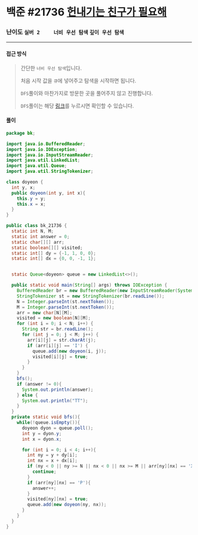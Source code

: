 # 백준 #21736 [헌내기는 친구가 필요해](https://www.acmicpc.net/problem/21736)

### 난이도 `실버 2    `  `너비 우선 탐색` `깊이 우선 탐색` 

---

#### 접근 방식

> 간단한 `너비 우선 탐색`입니다.
>
> 처음 시작 값을 `큐`에 넣어주고 탐색을 시작하면 됩니다.
>
> `DFS`풀이와 마찬가지로 방문한 곳을 풀어주지 않고 진행합니다.
>
> `DFS`풀이는 해당 [링크](https://github.com/Sungbae95/Everyday-Java-Algorithm/blob/main/DFS(%EA%B9%8A%EC%9D%B4%20%EC%9A%B0%EC%84%A0%20%ED%83%90%EC%83%89)/%EB%B0%B1%EC%A4%80%20%2321736%20%ED%97%8C%EB%82%B4%EA%B8%B0%EB%8A%94%20%EC%B9%9C%EA%B5%AC%EA%B0%80%20%ED%95%84%EC%9A%94%ED%95%B4.md)를 누르시면 확인할 수 있습니다.

#### 풀이

```java
package bk;

import java.io.BufferedReader;
import java.io.IOException;
import java.io.InputStreamReader;
import java.util.LinkedList;
import java.util.Queue;
import java.util.StringTokenizer;

class doyeon {
  int y, x;
  public doyeon(int y, int x){
    this.y = y;
    this.x = x;
  }
}

public class bk_21736 {
  static int N, M;
  static int answer = 0;
  static char[][] arr;
  static boolean[][] visited;
  static int[] dy = {-1, 1, 0, 0};
  static int[] dx = {0, 0, -1, 1};


  static Queue<doyeon> queue = new LinkedList<>();

  public static void main(String[] args) throws IOException {
    BufferedReader br = new BufferedReader(new InputStreamReader(System.in));
    StringTokenizer st = new StringTokenizer(br.readLine());
    N = Integer.parseInt(st.nextToken());
    M = Integer.parseInt(st.nextToken());
    arr = new char[N][M];
    visited = new boolean[N][M];
    for (int i = 0; i < N; i++) {
      String str = br.readLine();
      for (int j = 0; j < M; j++) {
        arr[i][j] = str.charAt(j);
        if (arr[i][j] == 'I') {
          queue.add(new doyeon(i, j));
          visited[i][j] = true;
        }
      }
    }
    bfs();
    if (answer != 0){
      System.out.println(answer);
    } else {
      System.out.println("TT");
    }
  }
  private static void bfs(){
    while(!queue.isEmpty()){
      doyeon dyon = queue.poll();
      int y = dyon.y;
      int x = dyon.x;

      for (int i = 0; i < 4; i++){
        int ny = y + dy[i];
        int nx = x + dx[i];
        if (ny < 0 || ny >= N || nx < 0 || nx >= M || arr[ny][nx] == 'X' || visited[ny][nx]){
          continue;
        }
        if (arr[ny][nx] == 'P'){
          answer++;
        }
        visited[ny][nx] = true;
        queue.add(new doyeon(ny, nx));
      }
    }
  }
}
```

